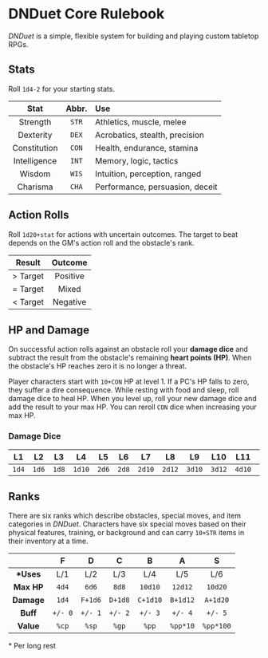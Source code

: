 # DNDuet Core Rulebook
_DNDuet_ is a simple, flexible system for building and playing custom tabletop RPGs.

## Stats
Roll `1d4-2` for your starting stats.

| Stat | Abbr. | Use |
|:---:|:---:|:--- |
| Strength | `STR` | Athletics, muscle, melee |
| Dexterity | `DEX` | Acrobatics, stealth, precision |
| Constitution | `CON` | Health, endurance, stamina |
| Intelligence | `INT` | Memory, logic, tactics |
| Wisdom | `WIS` | Intuition, perception, ranged |
| Charisma | `CHA` | Performance, persuasion, deceit |

## Action Rolls
Roll `1d20+stat` for actions with uncertain outcomes. The target to beat depends on the GM's action roll and the obstacle's rank.

| Result | Outcome |
|:---:|:---:|
| > Target | Positive |
| = Target | Mixed |
| < Target | Negative |

## HP and Damage
On successful action rolls against an obstacle roll your **damage dice** and subtract the result from the obstacle's remaining **heart points (HP)**. When the obstacle's HP reaches zero it is no longer a threat.

Player characters start with `10+CON` HP at level 1. If a PC's HP falls to zero, they suffer a dire consequence. While resting with food and sleep, roll damage dice to heal HP. When you level up, roll your new damage dice and add the result to your max HP. You can reroll `CON` dice when increasing your max HP.

### Damage Dice
| L1 | L2 | L3 | L4 | L5 | L6 | L7 | L8 | L9 | L10 | L11 | L12 |
|:---:|:---:|:---:|:---:|:---:|:---:|:---:|:---:|:---:|:---:|:---:|:---:|
| `1d4` | `1d6` | `1d8` | `1d10` | `2d6` | `2d8` | `2d10` | `2d12` | `3d10` | `3d12` | `4d10` | `4d12` |

## Ranks
There are six ranks which describe obstacles, special moves, and item categories in _DNDuet_. Characters have six special moves based on their physical features, training, or background and can carry `10+STR` items in their inventory at a time.

|  | F | D | C | B | A | S |
|:---:|:---:|:---:|:---:|:---:|:---:|:---:|
| **&#42;Uses** | L/1 | L/2 | L/3 | L/4 | L/5 | L/6 |
| **Max HP** | `4d4` | `6d6` | `8d8` | `10d10` | `12d12` | `10d20` |
| **Damage** | `1d4` | `F+1d6` | `D+1d8` | `C+1d10` | `B+1d12` | `A+1d20` |
| **Buff** | `+/- 0` | `+/- 1` | `+/- 2` | `+/- 3` | `+/- 4` | `+/- 5` |
| **Value** | `%cp` | `%sp` | `%gp` | `%pp` | `%pp*10` | `%pp*100` |
&#42; Per long rest
